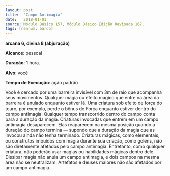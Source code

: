 ```yaml
---
layout: post
title:  "Campo Antimagia"
date:   2018-01-01
source: Módulo Básico 157, Módulo Básico Edição Revisada 167.
tags: [nenhum, bardo]
---
```


**arcana 6, divina 8 (abjuração)**

**Alcance**: pessoal

**Duração**: 1 hora.

**Alvo**: você

**Tempo de Execução**: ação padrão

Você é cercado por uma barreira invisível com 3m de raio que acompanha seus movimentos. Qualquer magia ou efeito mágico que entre na área da barreira é anulado enquanto estiver lá. Uma criatura sob efeito de força do touro, por exemplo, perde o bônus de Força enquanto estiver dentro do campo antimagia. Qualquer tempo transcorrido dentro do campo conta para a duração da magia.
Criaturas invocadas que entrem em um campo antimagia desaparecem. Elas reaparecem na mesma posição quando a duração do campo termina — supondo que a duração da magia que as invocou ainda não tenha terminado.
Criaturas mágicas, como elementais, ou construtos imbuídos com magia durante sua criação, como golens, não são diretamente afetados pelo campo antimagia. Entretanto, como qualquer criatura, não poderão usar magias ou habilidades mágicas dentro dele.
Dissipar magia não anula um campo antimagia, e dois campos na mesma área não se neutralizam. Artefatos e deuses maiores não são afetados por um campo antimagia.

